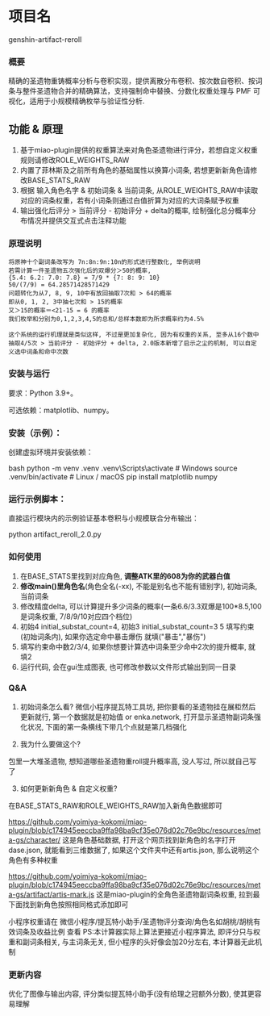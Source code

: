 # 项目名

genshin-artifact-reroll

### 概要

精确的圣遗物重铸概率分析与卷积实现，提供离散分布卷积、按次数自卷积、按词条与整件圣遗物合并的精确算法，支持强制命中替换、分数化权重处理与 PMF 可视化，适用于小规模精确枚举与验证性分析.

## 功能 & 原理

1. 基于miao-plugin提供的权重算法来对角色圣遗物进行评分，若想自定义权重规则请修改ROLE_WEIGHTS_RAW
2. 内置了菲林斯及之前所有角色的基础属性以换算小词条, 若想更新新角色请修改BASE_STATS_RAW
3. 根据 输入角色名字 & 初始词条 & 当前词条, 从ROLE_WEIGHTS_RAW中读取对应的词条权重，若有小词条则通过白值折算为对应的大词条赋予权重
4. 输出强化后评分 > 当前评分 - 初始评分 + delta的概率, 绘制强化总分概率分布情况并提供交互式点击注释功能

### 原理说明

    将原神十个副词条改写为 7n:8n:9n:10n的形式进行整数化, 举例说明
    若需计算一件圣遗物五次强化后的双爆分＞50的概率, 
    {5.4: 6.2: 7.0: 7.8} = 7/9 * {7: 8: 9: 10}
    50/(7/9) = 64.28571428571429 
    问题转化为从7, 8, 9, 10中有放回抽取7次和 > 64的概率
    即从0, 1, 2, 3中抽七次和 > 15的概率
    又＞15的概率＝<21-15 = 6 的概率
    我们枚举和分别为0,1,2,3,4,5的总和/总样本数即为所求概率约为4.5%

    这个系统的运行机理就是类似这样, 不过是更加复杂化, 因为有权重的关系, 至多从16个数中抽取4/5次 > 当前评分 - 初始评分 + delta, 2.0版本新增了启示之尘的机制, 可以自定义选中词条和命中次数        



### 安装与运行
要求：Python 3.9+。

可选依赖：matplotlib、numpy。

### 安装（示例）：

创建虚拟环境并安装依赖：

bash
python -m venv .venv
.venv\Scripts\activate      # Windows
source .venv/bin/activate   # Linux / macOS
pip install matplotlib numpy 

### 运行示例脚本：

直接运行模块内的示例验证基本卷积与小规模联合分布输出：

python artifact_reroll_2.0.py

### 如何使用

1. 在BASE_STATS里找到对应角色, **调整ATK里的608为你的武器白值**
2. **修改main()里角色名**(角色全名(-xx), 不能是别名也不能有错别字), 初始词条, 当前词条
3. 修改精度delta, 可以计算提升多少词条的概率(一条6.6/3.3双爆是100*8.5,100是词条权重, 7/8/9/10对应四个档位)
4. 初始4 initial_substat_count=4, 初始3 initial_substat_count=3
5  填写约束(初始词条内), 如果你选定命中暴击爆伤 就填("暴击","暴伤")
6. 填写约束命中数2/3/4, 如果你想要计算选中词条至少命中2次的提升概率, 就填2
7. 运行代码, 会在gui生成图表, 也可修改参数以文件形式输出到同一目录

### Q&A 

1. 初始词条怎么看?
微信小程序提瓦特工具坊, 把你要看的圣遗物挂在展柜然后更新就行, 第一个数据就是初始值 or
enka.network, 打开显示圣遗物副词条强化状况, 下面的第一条横线下带几个点就是第几档强化

2. 我为什么要做这个?

包里一大堆圣遗物, 想知道哪些圣遗物重roll提升概率高,  没人写过, 所以就自己写了

3. 如何更新新角色 & 自定义权重?

在BASE_STATS_RAW和ROLE_WEIGHTS_RAW加入新角色数据即可

https://github.com/yoimiya-kokomi/miao-plugin/blob/c174945eeccba9ffa98ba9cf35e076d02c76e9bc/resources/meta-gs/character/
这是角色基础数据, 打开这个网页找到新角色的名字打开dase.json, 就能看到三维数据了, 如果这个文件夹中还有artis.json, 那么说明这个角色有多种权重

https://github.com/yoimiya-kokomi/miao-plugin/blob/c174945eeccba9ffa98ba9cf35e076d02c76e9bc/resources/meta-gs/artifact/artis-mark.js
这是miao-plugin的全角色圣遗物副词条权重, 拉到最下面找到新角色按照相同格式添加即可

小程序权重请在 微信小程序/提瓦特小助手/圣遗物评分查询/角色名如胡桃/胡桃有效词条及收益比例 查看
PS:本计算器实际上算法更接近小程序算法, 即评分只与权重和副词条相关, 与主词条无关, 但小程序的头好像会加20分左右, 本计算器无此机制

### 更新内容
优化了图像与输出内容, 评分类似提瓦特小助手(没有给理之冠额外分数), 使其更容易理解